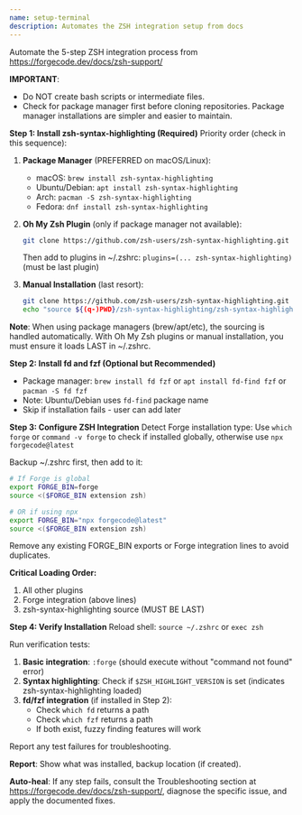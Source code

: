 ```yaml
---
name: setup-terminal
description: Automates the ZSH integration setup from docs
---
```


Automate the 5-step ZSH integration process from https://forgecode.dev/docs/zsh-support/

**IMPORTANT**: 
  - Do NOT create bash scripts or intermediate files.
  - Check for package manager first before cloning repositories. Package manager installations are simpler and easier to maintain.

**Step 1: Install zsh-syntax-highlighting (Required)**
Priority order (check in this sequence):
1. **Package Manager** (PREFERRED on macOS/Linux):
   - macOS: `brew install zsh-syntax-highlighting`
   - Ubuntu/Debian: `apt install zsh-syntax-highlighting`
   - Arch: `pacman -S zsh-syntax-highlighting`
   - Fedora: `dnf install zsh-syntax-highlighting`
   
2. **Oh My Zsh Plugin** (only if package manager not available):
   ```bash
   git clone https://github.com/zsh-users/zsh-syntax-highlighting.git ${ZSH_CUSTOM:-~/.oh-my-zsh/custom}/plugins/zsh-syntax-highlighting
   ```
   Then add to plugins in ~/.zshrc: `plugins=(... zsh-syntax-highlighting)` (must be last plugin)

3. **Manual Installation** (last resort):
   ```bash
   git clone https://github.com/zsh-users/zsh-syntax-highlighting.git
   echo "source ${(q-)PWD}/zsh-syntax-highlighting/zsh-syntax-highlighting.zsh" >> ${ZDOTDIR:-$HOME}/.zshrc
   ```

**Note**: When using package managers (brew/apt/etc), the sourcing is handled automatically. With Oh My Zsh plugins or manual installation, you must ensure it loads LAST in ~/.zshrc.

**Step 2: Install fd and fzf (Optional but Recommended)**
- Package manager: `brew install fd fzf` or `apt install fd-find fzf` or `pacman -S fd fzf`
- Note: Ubuntu/Debian uses `fd-find` package name
- Skip if installation fails - user can add later

**Step 3: Configure ZSH Integration**
Detect Forge installation type: Use `which forge` or `command -v forge` to check if installed globally, otherwise use `npx forgecode@latest`

Backup ~/.zshrc first, then add to it:
```bash
# If Forge is global
export FORGE_BIN=forge
source <($FORGE_BIN extension zsh)

# OR if using npx
export FORGE_BIN="npx forgecode@latest"
source <($FORGE_BIN extension zsh)
```
Remove any existing FORGE_BIN exports or Forge integration lines to avoid duplicates.

**Critical Loading Order:**
1. All other plugins
2. Forge integration (above lines)
3. zsh-syntax-highlighting source (MUST BE LAST)

**Step 4: Verify Installation**
Reload shell: `source ~/.zshrc` or `exec zsh`

Run verification tests:
1. **Basic integration**: `:forge` (should execute without "command not found" error)
2. **Syntax highlighting**: Check if `$ZSH_HIGHLIGHT_VERSION` is set (indicates zsh-syntax-highlighting loaded)
3. **fd/fzf integration** (if installed in Step 2):
   - Check `which fd` returns a path
   - Check `which fzf` returns a path
   - If both exist, fuzzy finding features will work

Report any test failures for troubleshooting.

**Report**: Show what was installed, backup location (if created).

**Auto-heal**: If any step fails, consult the Troubleshooting section at https://forgecode.dev/docs/zsh-support/, diagnose the specific issue, and apply the documented fixes.
